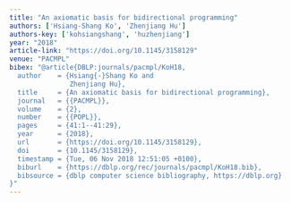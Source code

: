 ```yaml
---
title: "An axiomatic basis for bidirectional programming"
authors: ['Hsiang-Shang Ko', 'Zhenjiang Hu']
authors-key: ['kohsiangshang', 'huzhenjiang']
year: "2018"
article-link: "https://doi.org/10.1145/3158129"
venue: "PACMPL"
bibex: "@article{DBLP:journals/pacmpl/KoH18,
  author    = {Hsiang{-}Shang Ko and
               Zhenjiang Hu},
  title     = {An axiomatic basis for bidirectional programming},
  journal   = {{PACMPL}},
  volume    = {2},
  number    = {{POPL}},
  pages     = {41:1--41:29},
  year      = {2018},
  url       = {https://doi.org/10.1145/3158129},
  doi       = {10.1145/3158129},
  timestamp = {Tue, 06 Nov 2018 12:51:05 +0100},
  biburl    = {https://dblp.org/rec/journals/pacmpl/KoH18.bib},
  bibsource = {dblp computer science bibliography, https://dblp.org}
}"
---
```

